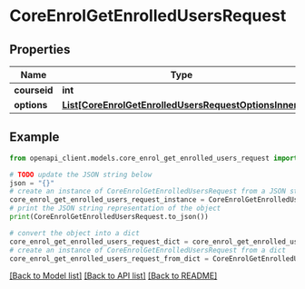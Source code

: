 # CoreEnrolGetEnrolledUsersRequest


## Properties

Name | Type | Description | Notes
------------ | ------------- | ------------- | -------------
**courseid** | **int** | course id | 
**options** | [**List[CoreEnrolGetEnrolledUsersRequestOptionsInner]**](CoreEnrolGetEnrolledUsersRequestOptionsInner.md) |  | [optional] 

## Example

```python
from openapi_client.models.core_enrol_get_enrolled_users_request import CoreEnrolGetEnrolledUsersRequest

# TODO update the JSON string below
json = "{}"
# create an instance of CoreEnrolGetEnrolledUsersRequest from a JSON string
core_enrol_get_enrolled_users_request_instance = CoreEnrolGetEnrolledUsersRequest.from_json(json)
# print the JSON string representation of the object
print(CoreEnrolGetEnrolledUsersRequest.to_json())

# convert the object into a dict
core_enrol_get_enrolled_users_request_dict = core_enrol_get_enrolled_users_request_instance.to_dict()
# create an instance of CoreEnrolGetEnrolledUsersRequest from a dict
core_enrol_get_enrolled_users_request_from_dict = CoreEnrolGetEnrolledUsersRequest.from_dict(core_enrol_get_enrolled_users_request_dict)
```
[[Back to Model list]](../README.md#documentation-for-models) [[Back to API list]](../README.md#documentation-for-api-endpoints) [[Back to README]](../README.md)


